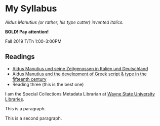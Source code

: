 # My Syllabus

*Aldus Manutius (or rather, his type cutter) invented italics.*

**BOLD! Pay attention!**

Fall 2019
T/Th 1:00-3:00PM

## Readings
- [Aldus Manutius und seine Zeitgenossen in Italien und Deutschland](https://books.google.com/books?id=YoZWAAAAcAAJ&pg=PP9#v=onepage&q&f=false)
- [Aldus Manutius and the development of Greek script & type in the fifteenth century](https://elibrary.wayne.edu/record=b1295079~S47)
- Reading three (this is the best one)

I am the Special Collections Metadata Librarian at [Wayne State University Libraries](http://library.wayne.edu).

This is a paragraph.

This is a second paragraph.